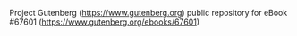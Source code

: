 Project Gutenberg (https://www.gutenberg.org) public repository for eBook #67601 (https://www.gutenberg.org/ebooks/67601)
